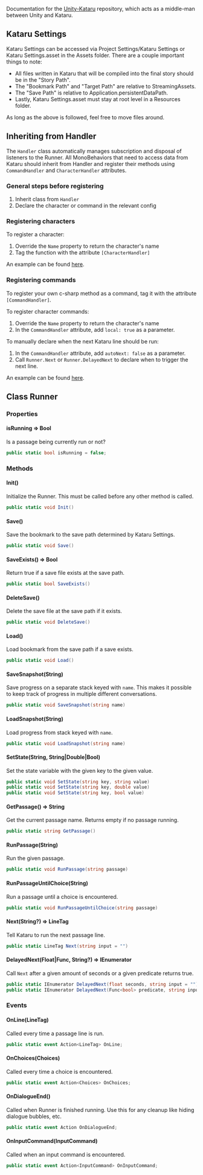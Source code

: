 Documentation for the [Unity-Kataru](https://github.com/kataru-lang/unity-kataru) repository, which acts as a middle-man between Unity and Kataru. 

## Kataru Settings
Kataru Settings can be accessed via Project Settings/Kataru Settings or Kataru Settings.asset in the Assets folder. There are a couple important things to note:

- All files written in Kataru that will be compiled into the final story should be in the "Story Path".
- The "Bookmark Path" and "Target Path" are relative to StreamingAssets.
- The "Save Path" is relative to Application.persistentDataPath.
- Lastly, Kataru Settings.asset must stay at root level in a Resources folder.

As long as the above is followed, feel free to move files around.

## Inheriting from Handler
The `Handler` class automatically manages subscription and disposal of listeners to the Runner.
All MonoBehaviors that need to access data from Kataru should inherit from Handler and register their methods using `CommandHandler` and `CharacterHandler` attributes.

### General steps before registering
1. Inherit class from `Handler`
2. Declare the character or command in the relevant config

### Registering characters
To register a character:
1. Override the `Name` property to return the character's name
2. Tag the function with the attribute `[CharacterHandler]`

An example can be found [here](https://github.com/kataru-lang/unity-kataru-demo/blob/main/Assets/Scripts/Kataru/KataruSpeaker.cs).

### Registering commands
To register your own c-sharp method as a command, tag it with the attribute `[CommandHandler]`.

To register character commands:
1. Override the `Name` property to return the character's name
3. In the `CommandHandler` attribute, add `local: true` as a parameter.

To manually declare when the next Kataru line should be run:
1. In the `CommandHandler` attribute, add `autoNext: false` as a parameter.
2. Call `Runner.Next` or `Runner.DelayedNext` to declare when to trigger the next line.

An example can be found [here](https://github.com/kataru-lang/unity-kataru-demo/blob/main/Assets/Scripts/Kataru/KataruScene.cs).

## Class Runner

### Properties

#### isRunning => Bool
Is a passage being currently run or not?
```csharp
public static bool isRunning = false;
```

### Methods

#### Init()
Initialize the Runner. This must be called before any other method is called.
```csharp
public static void Init()
```

#### Save()
Save the bookmark to the save path determined by Kataru Settings.
```csharp
public static void Save()
```

#### SaveExists() => Bool
Return true if a save file exists at the save path.
```csharp
public static bool SaveExists()
```

#### DeleteSave()
Delete the save file at the save path if it exists.
```csharp
public static void DeleteSave()
```

#### Load()
Load bookmark from the save path if a save exists.
```csharp
public static void Load()
```

#### SaveSnapshot(String)
Save progress on a separate stack keyed with `name`. This makes it possible to keep track of progress in multiple different conversations.
```csharp
public static void SaveSnapshot(string name)
```

#### LoadSnapshot(String)
Load progress from stack keyed with `name`.
```csharp
public static void LoadSnapshot(string name)
```

#### SetState(String, String|Double|Bool)
Set the state variable with the given key to the given value.
```csharp
public static void SetState(string key, string value)
public static void SetState(string key, double value)
public static void SetState(string key, bool value)
```

#### GetPassage() => String
Get the current passage name. Returns empty if no passage running.
```csharp
public static string GetPassage()
```

#### RunPassage(String)
Run the given passage.
```csharp
public static void RunPassage(string passage)
```

#### RunPassageUntilChoice(String)
Run a passage until a choice is encountered.
```csharp
public static void RunPassageUntilChoice(string passage)
```

#### Next(String?) => LineTag
Tell Kataru to run the next passage line.
```csharp
public static LineTag Next(string input = "")
```

#### DelayedNext(Float|Func<Bool>, String?) => IEnumerator
Call `Next` after a given amount of seconds or a given predicate returns true.
```csharp
public static IEnumerator DelayedNext(float seconds, string input = "")
public static IEnumerator DelayedNext(Func<bool> predicate, string input = "")
```

### Events

#### OnLine(LineTag)
Called every time a passage line is run.
```csharp
public static event Action<LineTag> OnLine;
```

#### OnChoices(Choices)
Called every time a choice is encountered.
```csharp
public static event Action<Choices> OnChoices;
```

#### OnDialogueEnd()
Called when Runner is finished running. Use this for any cleanup like hiding dialogue bubbles, etc.
```csharp
public static event Action OnDialogueEnd;
```

#### OnInputCommand(InputCommand)
Called when an input command is encountered.
```csharp
public static event Action<InputCommand> OnInputCommand;
```
